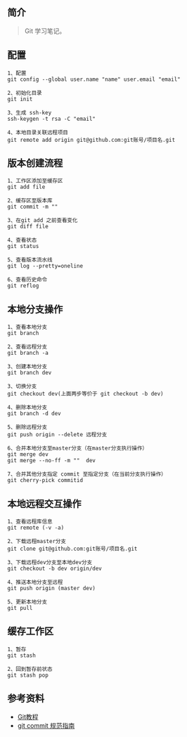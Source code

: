 ## 简介

> Git 学习笔记。

## 配置

```text
1、配置
git config --global user.name "name" user.email "email"

2、初始化目录
git init

3、生成 ssh-key
ssh-keygen -t rsa -C "email"

4、本地目录关联远程项目
git remote add origin git@github.com:git账号/项目名.git
```

## 版本创建流程

```text
1、工作区添加至缓存区
git add file

2、缓存区至版本库  
git commit -m ""

3、在git add 之前查看变化
git diff file

4、查看状态
git status

5、查看版本流水线
git log --pretty=oneline

6、查看历史命令
git reflog
```

## 本地分支操作

```text
1、查看本地分支
git branch

2、查看远程分支
git branch -a

3、创建本地分支
git branch dev

3、切换分支
git checkout dev(上面两步等价于 git checkout -b dev)

4、删除本地分支
git branch -d dev

5、删除远程分支
git push origin --delete 远程分支

6、合并本地分支至master分支（在master分支执行操作）
git merge dev
git merge --no-ff -m ""  dev 

7、合并其他分支指定 commit 至指定分支（在当前分支执行操作）
git cherry-pick commitid
```

## 本地远程交互操作

```text
1、查看远程库信息
git remote (-v -a)

2、下载远程master分支
git clone git@github.com:git账号/项目名.git

3、下载远程dev分支至本地dev分支
git checkout -b dev origin/dev

4、推送本地分支至远程
git push origin (master dev)

5、更新本地分支
git pull
```

## 缓存工作区

```text
1、暂存
git stash

2、回到暂存前状态
git stash pop
```

## 参考资料

- [Git教程](https://www.liaoxuefeng.com/wiki/896043488029600/)
- [git commit 规范指南](https://www.jianshu.com/p/201bd81e7dc9?utm_source=oschina-app)
